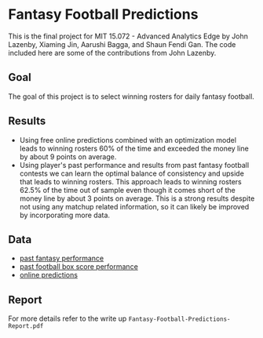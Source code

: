 # Fantasy Football Predictions

This is the final project for MIT 15.072 - Advanced Analytics Edge by John Lazenby, Xiaming Jin, Aarushi Bagga, and Shaun Fendi Gan. The code included here are some of the contributions from John Lazenby. <br>

## Goal
The goal of this project is to select winning rosters for daily fantasy football.

## Results
* Using free online predictions combined with an optimization model leads to winning rosters 60% of the time and exceeded the money line by about 9 points on average. 
* Using player's past performance and results from past fantasy football contests we can learn the optimal balance of consistency and upside that leads to winning rosters. This approach leads to winning rosters 62.5% of the time out of sample even though it comes short of the money line by about 3 points on average. This is a strong results despite not using any matchup related information, so it can likely be improved by incorporating more data.

## Data
* [past fantasy performance](http://rotoguru.net/)
* [past football box score performance](https://www.advancedsportsanalytics.com/nfl-raw-data)
* [online predictions](https://fantasyfootballers.org/)

## Report
For more details refer to the write up `Fantasy-Football-Predictions-Report.pdf`
